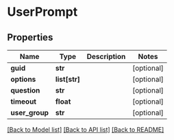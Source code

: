 # UserPrompt

## Properties
Name | Type | Description | Notes
------------ | ------------- | ------------- | -------------
**guid** | **str** |  | [optional] 
**options** | **list[str]** |  | [optional] 
**question** | **str** |  | [optional] 
**timeout** | **float** |  | [optional] 
**user_group** | **str** |  | [optional] 

[[Back to Model list]](../README.md#documentation-for-models) [[Back to API list]](../README.md#documentation-for-api-endpoints) [[Back to README]](../README.md)


